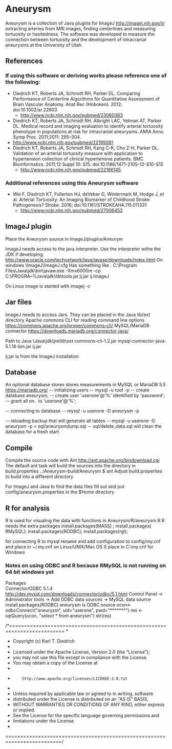 # Aneurysm
Aneurysm is a collection of Java plugins for ImageJ http://imagej.nih.gov/ij/ extracting arteries from
MRI images, finding centerlines and measuring tortuosity or twsitedness. The software was developed to 
measure the connection between tortuosity and the development of intracranial aneurysms at the University of Utah. 

## References
### If using this software or deriving works please reference one of the following: 
* Diedrich KT, Roberts JA, Schmidt RH, Parker DL. Comparing Performance of Centerline Algorithms for Quantitative Assessment of Brain Vascular Anatomy. Anat Rec (Hoboken). 2012; doi:10.1002/ar.22603
  * http://www.ncbi.nlm.nih.gov/pubmed/23060363
*  Diedrich KT, Roberts JA, Schmidt RH, Albright LAC, Yetman AT, Parker DL. Medical record and imaging evaluation to identify arterial tortuosity phenotype in populations at risk for intracranial aneurysms. AMIA Annu Symp Proc. 2011;2011: 295–304. 
  * http://www.ncbi.nlm.nih.gov/pubmed/22195081
* Diedrich KT, Roberts JA, Schmidt RH, Kang C-K, Cho Z-H, Parker DL. Validation of an arterial tortuosity measure with application to hypertension collection of clinical hypertensive patients. BMC Bioinformatics. 2011;12 Suppl 10: S15. doi:10.1186/1471-2105-12-S10-S15
  * http://www.ncbi.nlm.nih.gov/pubmed/22166145 

### Additional references using this Aneurysm software
* Wei F, Diedrich KT, Fullerton HJ, deVeber G, Wintermark M, Hodge J, et al. Arterial Tortuosity: An Imaging Biomarker of Childhood Stroke Pathogenesis? Stroke. 2016; doi:10.1161/STROKEAHA.115.011331
  * http://www.ncbi.nlm.nih.gov/pubmed/27006453

## ImageJ plugin
Place the Aneurysm source in ImageJ/plugins/Aneurym

ImageJ needs access to the java interpreter. Use the interpreter withe the JDK if developing. 
http://www.oracle.com/technetwork/java/javase/downloads/index.html
On windows 
\ImageJ\ImageJ.cfg 
Has something like
.
C:\Program Files\Java\jdk\bin\javaw.exe
-Xmx6000m -cp C:\PROGRA~1\Java\jdk\lib\tools.jar;ij.jar ij.ImageJ

On Linux image is started with imagej -c

## Jar files 
ImageJ needs to access Jars. They can be placed in the Java lib/ext directory 
Apache commons CLI for reading command line options
https://commons.apache.org/proper/commons-cli/
MySQL/MariaDB connector 
https://downloads.mariadb.org/connector-java/

Path to Java \Java\jdk\jre\lib\ext
commons-cli-1.2.jar
mysql-connector-java-5.1.18-bin.jar
ij.jar

ij.jar is from the ImageJ installation 

## Database 
An optional database stores stores measurements in MySQL or MariaDB 5.5 https://mariadb.org/ 
-- initializing users
-- mysql -u root -p
-- create database aneurysm;
--  create user 'userone'@'%' identified by 'password';
-- grant all on *.* to 'userone'@'%';

-- connecting to database
-- mysql -u userone -D aneurysm -p

-- reloading backup that will generate all tables 
-- mysql -u userone -D aneurysm -p < sql/aneurysmdump.sql 
-- sql/delete_data.sql will clean the database for a fresh start 

## Compile 
Compile the source code with Ant http://ant.apache.org/bindownload.cgi
The default ant task will build the sources into the directory in build.properties ../Aneurysm-build/Aneurysm 
$ ant 
Adjust build.properties to build into a different directory 

For ImageJ and Java to find the data files fill out and put config/aneurysm.properties in the $Home directory

## R for analysis 
R is used for visualing the data with functions in Aneurysm/R/aneurysm.R
R needs the extra packages
install.packages(MASS) ; install.packages( RMySQL); install.packages(RODBC); install.packages(rgl); 

 for connecting R to mysql 
 rename and add configuration to config/my.cnf and place in  ~/.my.cnf on Linux/UNIX/Mac OS X 
 place in C:\my.cnf for Windows

### Notes on using ODBC and R because RMySQL is not running on 64 bit windows yet 
Packages  
Connector/ODBC 5.1.4 http://dev.mysql.com/downloads/connector/odbc/5.1.html
Control Panel -> Adminstrator tools -> Add ODBC data sources -> MySQL data source 
install.packages(RODBC)
aneurysm is ODBC source 
ocon<- odbcConnect("aneurysm", uid="userone", pwd="*******")
res <- sqlQuery(ocon, "select * from aneurysm")
str(res)


/*=========================================================================
 *
 *  Copyright (c) Karl T. Diedrich 
 *
 *  Licensed under the Apache License, Version 2.0 (the "License");
 *  you may not use this file except in compliance with the License.
 *  You may obtain a copy of the License at
 *
 *         http://www.apache.org/licenses/LICENSE-2.0.txt
 *
 *  Unless required by applicable law or agreed to in writing, software
 *  distributed under the License is distributed on an "AS IS" BASIS,
 *  WITHOUT WARRANTIES OR CONDITIONS OF ANY KIND, either express or implied.
 *  See the License for the specific language governing permissions and
 *  limitations under the License.
 *
 *=========================================================================*/